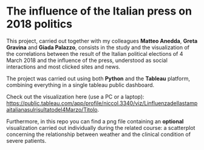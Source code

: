 # The influence of the Italian press on 2018 politics

This project, carried out together with my colleagues **Matteo Anedda**, **Greta Gravina** and **Giada Palazzo**, consists in the study and the visualization of the correlations between the result of the Italian political elections of 4 March 2018 and the influence of the press, understood as social interactions and most clicked sites and news.

The project was carried out using both **Python** and the **Tableau** platform, combining everything in a single tableau public dashboard.

Check out the visualization here (use a PC or a laptop): https://public.tableau.com/app/profile/niccol.3340/viz/Linfluenzadellastampaitalianasulrisultatodel4Marzo/Titolo.

Furthermore, in this repo you can find a png file containing an **optional** visualization carried out individually during the related course: a scatterplot concerning the relationship between weather and the clinical condition of severe patients.
